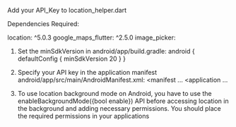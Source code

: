 Add your API_Key to location_helper.dart


Dependencies Required:

location: ^5.0.3
google_maps_flutter: ^2.5.0
image_picker:


1) Set the minSdkVersion in android/app/build.gradle:
android {
    defaultConfig {
        minSdkVersion 20
    }
}

2) Specify your API key in the application manifest android/app/src/main/AndroidManifest.xml:
<manifest ...
  <application ...
    <meta-data android:name="com.google.android.geo.API_KEY"
               android:value="YOUR KEY HERE"/>

3) To use location background mode on Android, you have to use the enableBackgroundMode({bool enable}) 
   API before accessing location in the background and adding necessary permissions.
   You should place the required permissions in your applications


    <uses-permission android:name="android.permission.FOREGROUND_SERVICE" />
    <uses-permission android:name="android.permission.ACCESS_BACKGROUND_LOCATION"/>

